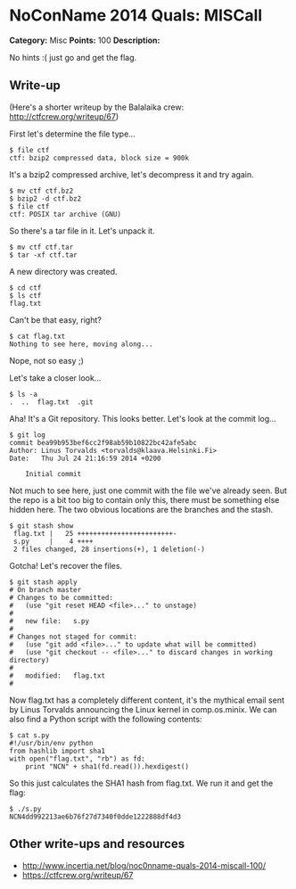 # NoConName 2014 Quals: MISCall

**Category:** Misc
**Points:** 100
**Description:**

No hints :( just go and get the flag.

## Write-up

(Here's a shorter writeup by the Balalaika crew: <http://ctfcrew.org/writeup/67>)

First let's determine the file type...

```
$ file ctf
ctf: bzip2 compressed data, block size = 900k
```

It's a bzip2 compressed archive, let's decompress it and try again.

```
$ mv ctf ctf.bz2
$ bzip2 -d ctf.bz2
$ file ctf
ctf: POSIX tar archive (GNU)
```

So there's a tar file in it. Let's unpack it.

```
$ mv ctf ctf.tar
$ tar -xf ctf.tar
```

A new directory was created.

```
$ cd ctf
$ ls ctf
flag.txt
```

Can't be that easy, right?

```
$ cat flag.txt
Nothing to see here, moving along...
```

Nope, not so easy ;)

Let's take a closer look...

```
$ ls -a
.  ..  flag.txt  .git
```

Aha! It's a Git repository. This looks better. Let's look at the commit log...

```
$ git log
commit bea99b953bef6cc2f98ab59b10822bc42afe5abc
Author: Linus Torvalds <torvalds@klaava.Helsinki.Fi>
Date:   Thu Jul 24 21:16:59 2014 +0200

    Initial commit
```

Not much to see here, just one commit with the file we've already seen. But the repo is a bit too big to contain only this, there must be something else hidden here. The two obvious locations are the branches and the stash.

```
$ git stash show
 flag.txt |   25 ++++++++++++++++++++++++-
 s.py     |    4 ++++
 2 files changed, 28 insertions(+), 1 deletion(-)
```

Gotcha! Let's recover the files.

```
$ git stash apply
# On branch master
# Changes to be committed:
#   (use "git reset HEAD <file>..." to unstage)
#
#	new file:   s.py
#
# Changes not staged for commit:
#   (use "git add <file>..." to update what will be committed)
#   (use "git checkout -- <file>..." to discard changes in working directory)
#
#	modified:   flag.txt
#
```

Now flag.txt has a completely different content, it's the mythical email sent by Linus Torvalds announcing the Linux kernel in comp.os.minix. We can also find a Python script with the following contents:

```
$ cat s.py
#!/usr/bin/env python
from hashlib import sha1
with open("flag.txt", "rb") as fd:
    print "NCN" + sha1(fd.read()).hexdigest()
```

So this just calculates the SHA1 hash from flag.txt. We run it and get the flag:

```
$ ./s.py
NCN4dd992213ae6b76f27d7340f0dde1222888df4d3
```

## Other write-ups and resources

* <http://www.incertia.net/blog/noc0nname-quals-2014-miscall-100/>
* <https://ctfcrew.org/writeup/67>
